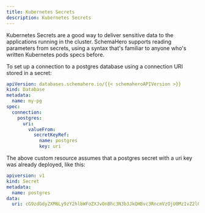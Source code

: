 ```yaml
---
title: Kubernetes Secrets
description: Kubernetes Secrets
---
```


Kubernetes Secrets are a good way to deliver sensitive data to the applications running in the cluster. SchemaHero supports reading parameters from secrets, using a syntax that's familiar to anyone who's written Kubernetes pods specs before.

To set up a connection to a postgres database using a connection URI stored in a secret:

```yaml
apiVersion: databases.schemahero.io/{{< schemaheroAPIVersion >}}
kind: Database
metadata:
  name: my-pg
spec:
  connection:
    postgres:
      uri:
        valueFrom:
          secretKeyRef:
            name: postgres
            key: uri
```

The above custom resource assumes that a postgres secret with a uri key was already deployed, like this:

```yaml
apiversion: v1
kind: Secret
metadata:
  name: postgres
data:
  uri: cG9zdGdyZXM6Ly9zY2hlbWFoZXJvOnBhc3N3b3JkQHBvc3RncmVzOjU0MzIvZ2l0aHVi
```
